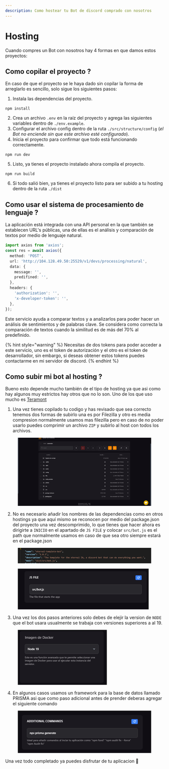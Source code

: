 ```yaml
---
description: Como hostear tu Bot de discord comprado con nosotros
---
```


# Hosting

Cuando compres un Bot con nosotros hay 4 formas en que damos estos proyectos:

## Como copilar el proyecto ?

En caso de que el proyecto se le haya dado sin copilar la forma de arreglarlo es sencillo, solo sigue los siguientes pasos:

1. Instala las dependencias del proyecto.

```
npm install
```

2. Crea un archivo `.env` en la raíz del proyecto y agrega las siguientes variables dentro de `./env.example`.
3. Configurar el archivo config dentro de la ruta `./src/structure/config` (_el Bot no enciende sin que este archivo esté configurado_).
4. Inicia el proyecto para confirmar que todo está funcionando correctamente.

```
npm run dev
```

5. Listo, ya tienes el proyecto instalado ahora compila el proyecto.

```
npm run build
```

6. Si todo salió bien, ya tienes el proyecto listo para ser subido a tu hosting dentro de la ruta `./dist`

## Como usar el sistema de procesamiento de lenguaje ?

La aplicación está integrada con una API personal en la que también se establecen URL's públicas, una de ellas es el análisis y comparación de textos por medio de lenguaje natural.

```typescript
import axios from 'axios';
const res = await axios({
  method: 'POST',
  url: 'http://104.128.49.50:25529/v1/devs/processing/natural',
  data: {
    message: '',
    predifined: '',
  },
  headers: {
    'authorization': '',
    'x-developer-token': '',
  },
});
```

Este servicio ayuda a comparar textos y a analizarlos para poder hacer un análisis de sentimientos y de palabras clave. Se considera como correcta la comparación de textos cuando la similitud es de más del 70% al predefinido.

{% hint style="warning" %}
Necesitas de dos tokens para poder acceder a este servicio, uno es el token de autorización y el otro es el token de desarrollador, sin embargo, si deseas obtener estos tokens puedes contactarme en mi servidor de discord.
{% endhint %}

## Como subir mi bot al hosting ?

Bueno esto depende mucho también de el tipo de hosting ya que asi como hay algunos muy estrictos hay otros que no lo son. Uno de los que uso mucho es [Teramont](https://teramont.net/)&#x20;

1. Una vez tienes copilado tu codigo y has revisado que sea correcto tenemos dos formas de subirlo una es por Filezilla y otro es media compresion normalmente usamos mas filezilla pero en caso de no poder usarlo puedes comprimir un archivo `ZIP` y subirlo al host con todos los archivos.

<figure><img src="../.gitbook/assets/Captura de pantalla 2024-08-05 195459.png" alt=""><figcaption></figcaption></figure>

2. No es necesario añadir los nombres de las dependencias como en otros hostings ya que aquí mismo se reconocen por medio del package.json del proyecto una vez descomprimido, lo que tienes que hacer ahora es dirigirte a `INICIO` en el apartado de `JS FILE` y colocar `src/bot.js` es el path que normalmente usamos en caso de que sea otro siempre estará en el package.json

<figure><img src="../.gitbook/assets/Captura de pantalla 2024-08-05 200021.png" alt=""><figcaption></figcaption></figure>

<figure><img src="../.gitbook/assets/Captura de pantalla 2024-08-05 195936.png" alt=""><figcaption></figcaption></figure>

3. Una vez los dos pasos anteriores solo debes de elejir la version de `NODE` que el bot usara usualmente se trabaja con versiones superiores a al 19.

<figure><img src="../.gitbook/assets/image.png" alt=""><figcaption></figcaption></figure>

4. En algunos casos usamos un framework para la base de datos llamado PRISMA asi que como paso adicional antes de prender deberas agregar el siguiente comando

<figure><img src="../.gitbook/assets/image (2).png" alt=""><figcaption></figcaption></figure>

Una vez todo completado ya puedes disfrutar de tu aplicacion :drum:
